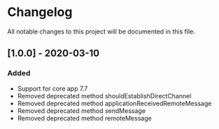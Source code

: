 # Changelog
All notable changes to this project will be documented in this file.


## [1.0.0] - 2020-03-10
### Added
- Support for core app 7.7
- Removed deprecated method shouldEstablishDirectChannel
- Removed deprecated method applicationReceivedRemoteMessage
- Removed deprecated method sendMessage
- Removed deprecated method remoteMessage